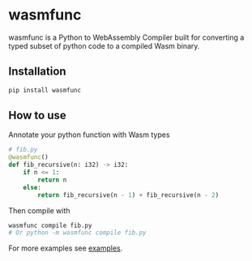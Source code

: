 # wasmfunc

wasmfunc is a Python to WebAssembly Compiler built for converting a typed subset of python  code to a compiled Wasm binary.

## Installation

```bash
pip install wasmfunc
```

## How to use

Annotate your python function with Wasm types

```py
# fib.py
@wasmfunc()
def fib_recursive(n: i32) -> i32:
    if n <= 1:
        return n
    else:
        return fib_recursive(n - 1) + fib_recursive(n - 2)
```

Then compile with

```bash
wasmfunc compile fib.py
# Or python -m wasmfunc compile fib.py
```

For more examples see [examples](examples/).
